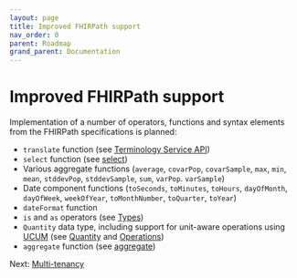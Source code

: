 ```yaml
---
layout: page
title: Improved FHIRPath support
nav_order: 0
parent: Roadmap
grand_parent: Documentation
---
```


# Improved FHIRPath support

Implementation of a number of operators, functions and syntax elements from the
FHIRPath specifications is planned:

- `translate` function (see
  [Terminology Service API](https://hl7.org/fhir/R4/fhirpath.html#txapi))
- `select` function (see
  [select](https://hl7.org/fhirpath/2018Sep/index.html#selectprojection-expression-collection))
- Various aggregate functions (`average`, `covarPop`, `covarSample`, `max`,
  `min`, `mean`, `stddevPop`, `stddevSample`, `sum`, `varPop`. `varSample`)
- Date component functions (`toSeconds`, `toMinutes`, `toHours`, `dayOfMonth`,
  `dayOfWeek`, `weekOfYear`, `toMonthNumber`, `toQuarter`, `toYear`)
- `dateFormat` function
- `is` and `as` operators (see
  [Types](https://hl7.org/fhirpath/2018Sep/index.html#types))
- `Quantity` data type, including support for unit-aware operations using
  [UCUM](https://unitsofmeasure.org) (see
  [Quantity](https://hl7.org/fhirpath/2018Sep/index.html#types) and
  [Operations](https://hl7.org/fhirpath/2018Sep/index.html#operations))
- `aggregate` function (see
  [aggregate](https://hl7.org/fhirpath/2018Sep/index.html#aggregateaggregator-expression-init-value-value))

Next: [Multi-tenancy](./multi-tenancy.html)

